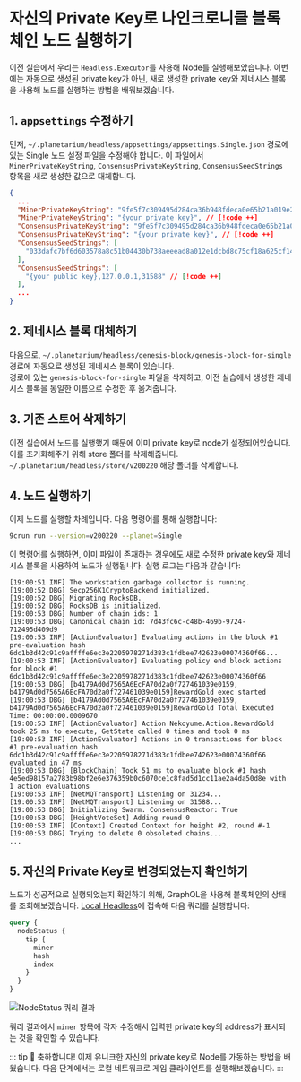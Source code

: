 # 자신의 Private Key로 나인크로니클 블록체인 노드 실행하기

이전 실습에서 우리는 `Headless.Executor`를 사용해 Node를 실행해보았습니다. 이번에는 자동으로 생성된 private key가 아닌, 새로 생성한 private key와 제네시스 블록을 사용해 노드를 실행하는 방법을 배워보겠습니다.

## 1. `appsettings` 수정하기

먼저, `~/.planetarium/headless/appsettings/appsettings.Single.json` 경로에 있는 Single 노드 설정 파일을 수정해야 합니다. 이 파일에서 `MinerPrivateKeyString`, `ConsensusPrivateKeyString`, `ConsensusSeedStrings` 항목을 새로 생성한 값으로 대체합니다.

```json
{
  ...
  "MinerPrivateKeyString": "9fe5f7c309495d284ca36b948fdeca0e65b21a019e2f8a03efd849df88fab102", // [!code --]
  "MinerPrivateKeyString": "{your private key}", // [!code ++]
  "ConsensusPrivateKeyString": "9fe5f7c309495d284ca36b948fdeca0e65b21a019e2f8a03efd849df88fab102", // [!code --]
  "ConsensusPrivateKeyString": "{your private key}", // [!code ++]
  "ConsensusSeedStrings": [
    "033dafc7bf6d603578a8c51b04430b738aeeead8a012e1dcbd8c75cf18a625cf14,127.0.0.1,31588" // [!code --]
  ],
  "ConsensusSeedStrings": [
    "{your public key},127.0.0.1,31588" // [!code ++]
  ],
  ...
}
```

## 2. 제네시스 블록 대체하기

다음으로, `~/.planetarium/headless/genesis-block/genesis-block-for-single` 경로에 자동으로 생성된 제네시스 블록이 있습니다.  
경로에 있는 `genesis-block-for-single` 파일을 삭제하고, 이전 실습에서 생성한 제네시스 블록을 동일한 이름으로 수정한 후 옮겨줍니다.

## 3. 기존 스토어 삭제하기

이전 실습에서 노드를 실행했기 때문에 이미 private key로 node가 설정되어있습니다. 이를 초기화해주기 위해 store 폴더를 삭제해줍니다. 
`~/.planetarium/headless/store/v200220` 해당 폴더를 삭제합니다.

## 4. 노드 실행하기

이제 노드를 실행할 차례입니다. 다음 명령어를 통해 실행합니다:

```sh
9crun run --version=v200220 --planet=Single
```

이 명령어를 실행하면, 이미 파일이 존재하는 경우에도 새로 수정한 private key와 제네시스 블록을 사용하여 노드가 실행됩니다. 실행 로그는 다음과 같습니다:

```
[19:00:51 INF] The workstation garbage collector is running.
[19:00:52 DBG] Secp256K1CryptoBackend initialized.
[19:00:52 DBG] Migrating RocksDB.
[19:00:52 DBG] RocksDB is initialized.
[19:00:53 DBG] Number of chain ids: 1
[19:00:53 DBG] Canonical chain id: 7d43fc6c-c48b-469b-9724-712495d409d9
[19:00:53 INF] [ActionEvaluator] Evaluating actions in the block #1 pre-evaluation hash 6dc1b3d42c91c9affffe6ec3e2205978271d383c1fdbee742623e00074360f66...
[19:00:53 INF] [ActionEvaluator] Evaluating policy end block actions for block #1 6dc1b3d42c91c9affffe6ec3e2205978271d383c1fdbee742623e00074360f66
[19:00:53 DBG] [b4179Ad0d7565A6EcFA70d2a0f727461039e0159, b4179Ad0d7565A6EcFA70d2a0f727461039e0159]RewardGold exec started
[19:00:53 DBG] [b4179Ad0d7565A6EcFA70d2a0f727461039e0159, b4179Ad0d7565A6EcFA70d2a0f727461039e0159]RewardGold Total Executed Time: 00:00:00.0009670
[19:00:53 INF] [ActionEvaluator] Action Nekoyume.Action.RewardGold took 25 ms to execute, GetState called 0 times and took 0 ms
[19:00:53 INF] [ActionEvaluator] Actions in 0 transactions for block #1 pre-evaluation hash 6dc1b3d42c91c9affffe6ec3e2205978271d383c1fdbee742623e00074360f66 evaluated in 47 ms
[19:00:53 DBG] [BlockChain] Took 51 ms to evaluate block #1 hash 4e5ed98157a2783b98bf2e6e376359b0c6070ce1c8fad5d1cc11ae2a4da50d8e with 1 action evaluations
[19:00:53 INF] [NetMQTransport] Listening on 31234...
[19:00:53 INF] [NetMQTransport] Listening on 31588...
[19:00:53 DBG] Initializing Swarm. ConsensusReactor: True
[19:00:53 DBG] [HeightVoteSet] Adding round 0
[19:00:53 INF] [Context] Created Context for height #2, round #-1
[19:00:53 DBG] Trying to delete 0 obsoleted chains...
...
```

## 5. 자신의 Private Key로 변경되었는지 확인하기

노드가 성공적으로 실행되었는지 확인하기 위해, GraphQL을 사용해 블록체인의 상태를 조회해보겠습니다. [Local Headless](http://127.0.0.1:31280/ui/playground)에 접속해 다음 쿼리를 실행합니다:

```graphql
query {
  nodeStatus {
    tip {
      miner
      hash
      index
    }
  }
}
```

![NodeStatus 쿼리 결과](/images/network/nodestatus-query.png)

쿼리 결과에서 `miner` 항목에 각자 수정해서 입력한 private key의 address가 표시되는 것을 확인할 수 있습니다.

::: tip :tada:
축하합니다! 이제 유니크한 자신의 private key로 Node를 가동하는 방법을 배웠습니다. 다음 단계에서는 로컬 네트워크로 게임 클라이언트를 실행해보겠습니다.
:::
